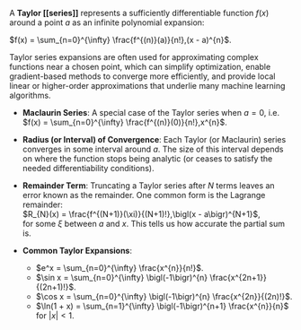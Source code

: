 A **Taylor [[series]]** represents a sufficiently differentiable function $f(x)$ around a point $a$ as an infinite polynomial expansion:

$f(x) = \sum_{n=0}^{\infty} \frac{f^{(n)}(a)}{n!},(x - a)^{n}$.

Taylor series expansions are often used for approximating complex functions near a chosen point, which can simplify optimization, enable gradient-based methods to converge more efficiently, and provide local linear or higher-order approximations that underlie many machine learning algorithms.

- **Maclaurin Series**: A special case of the Taylor series when $a = 0$, i.e.  
    $f(x) = \sum_{n=0}^{\infty} \frac{f^{(n)}(0)}{n!},x^{n}$.

- **Radius (or Interval) of Convergence**: Each Taylor (or Maclaurin) series converges in some interval around $a$. The size of this interval depends on where the function stops being analytic (or ceases to satisfy the needed differentiability conditions).

- **Remainder Term**: Truncating a Taylor series after $N$ terms leaves an error known as the remainder. One common form is the Lagrange remainder:  
    $R_{N}(x) = \frac{f^{(N+1)}(\xi)}{(N+1)!},\bigl(x - a\bigr)^{N+1}$,  
    for some $\xi$ between $a$ and $x$. This tells us how accurate the partial sum is.

- **Common Taylor Expansions**:
    - $e^x = \sum_{n=0}^{\infty} \frac{x^{n}}{n!}$.
    - $\sin x = \sum_{n=0}^{\infty} \bigl(-1\bigr)^{n} \frac{x^{2n+1}}{(2n+1)!}$.
    - $\cos x = \sum_{n=0}^{\infty} \bigl(-1\bigr)^{n} \frac{x^{2n}}{(2n)!}$.
    - $\ln(1 + x) = \sum_{n=1}^{\infty} \bigl(-1\bigr)^{n+1} \frac{x^{n}}{n}$ for $|x| < 1$.
